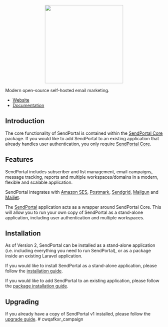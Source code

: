 <p align="center"><img src="https://sendportal.io/img/sendportal.png" width="250"></p>


Modern open-source self-hosted email marketing.

- [Website](https://sendportal.io)
- [Documentation](https://sendportal.io/docs)

## Introduction

The core functionality of SendPortal is contained within the [SendPortal Core](https://github.com/mettle/sendportal-core) package. If you would like to add SendPortal to an existing application that already handles user authentication, you only require [SendPortal Core](https://github.com/mettle/sendportal-core).

## Features
SendPortal includes subscriber and list management, email campaigns, message tracking, reports and multiple workspaces/domains in a modern, flexible and scalable application.

SendPortal integrates with [Amazon SES](https://aws.amazon.com/ses), [Postmark](https://postmarkapp.com), [Sendgrid](https://sendgrid.com), [Mailgun](https://www.mailgun.com/) and [Mailjet](https://www.mailjet.com).

The [SendPortal](https://github.com/mettle/sendportal) application acts as a wrapper around SendPortal Core. This will allow you to run your own copy of SendPortal as a stand-alone application, including user authentication and multiple workspaces.

## Installation

As of Version 2, SendPortal can be installed as a stand-alone application (i.e. including everything you need to run SendPortal), or as a package inside an existing Laravel application.

If you would like to install SendPortal as a stand-alone application, please follow the [installation guide](https://sendportal.io/docs/v2/getting-started/installation).

If you would like to add SendPortal to an existing application, please follow the [package installation guide](https://sendportal.io/docs/v2/getting-started/package-installation).

## Upgrading

If you already have a copy of SendPortal v1 installed, please follow the [upgrade guide](https://sendportal.io/docs/v2/getting-started/upgrade-guide).
#   c w q a f k x r _ c a m p a i g n  
 